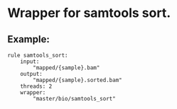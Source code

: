 # Wrapper for samtools sort.

## Example:

```
rule samtools_sort:
    input:
        "mapped/{sample}.bam"
    output:
        "mapped/{sample}.sorted.bam"
    threads: 2
    wrapper:
        "master/bio/samtools_sort"
```
